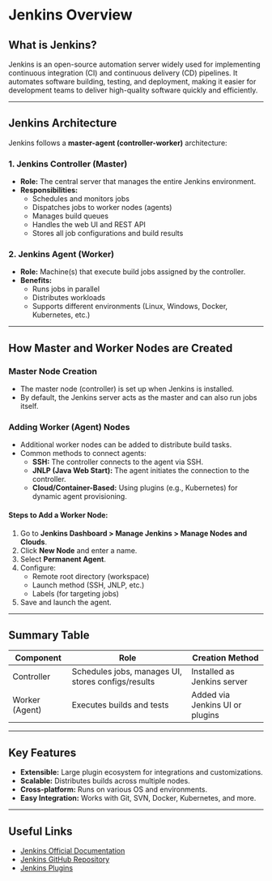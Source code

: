 # Jenkins Overview

## What is Jenkins?
Jenkins is an open-source automation server widely used for implementing continuous integration (CI) and continuous delivery (CD) pipelines. It automates software building, testing, and deployment, making it easier for development teams to deliver high-quality software quickly and efficiently.

---

## Jenkins Architecture

Jenkins follows a **master-agent (controller-worker)** architecture:

### 1. Jenkins Controller (Master)
- **Role:** The central server that manages the entire Jenkins environment.
- **Responsibilities:**
  - Schedules and monitors jobs
  - Dispatches jobs to worker nodes (agents)
  - Manages build queues
  - Handles the web UI and REST API
  - Stores all job configurations and build results

### 2. Jenkins Agent (Worker)
- **Role:** Machine(s) that execute build jobs assigned by the controller.
- **Benefits:**
  - Runs jobs in parallel
  - Distributes workloads
  - Supports different environments (Linux, Windows, Docker, Kubernetes, etc.)

---

## How Master and Worker Nodes are Created

### Master Node Creation
- The master node (controller) is set up when Jenkins is installed.
- By default, the Jenkins server acts as the master and can also run jobs itself.

### Adding Worker (Agent) Nodes
- Additional worker nodes can be added to distribute build tasks.
- Common methods to connect agents:
  - **SSH:** The controller connects to the agent via SSH.
  - **JNLP (Java Web Start):** The agent initiates the connection to the controller.
  - **Cloud/Container-Based:** Using plugins (e.g., Kubernetes) for dynamic agent provisioning.

#### Steps to Add a Worker Node:
1. Go to **Jenkins Dashboard > Manage Jenkins > Manage Nodes and Clouds**.
2. Click **New Node** and enter a name.
3. Select **Permanent Agent**.
4. Configure:
   - Remote root directory (workspace)
   - Launch method (SSH, JNLP, etc.)
   - Labels (for targeting jobs)
5. Save and launch the agent.

---

## Summary Table

| Component     | Role                                               | Creation Method                 |
|---------------|----------------------------------------------------|---------------------------------|
| Controller    | Schedules jobs, manages UI, stores configs/results | Installed as Jenkins server     |
| Worker (Agent)| Executes builds and tests                          | Added via Jenkins UI or plugins |

---

## Key Features

- **Extensible:** Large plugin ecosystem for integrations and customizations.
- **Scalable:** Distributes builds across multiple nodes.
- **Cross-platform:** Runs on various OS and environments.
- **Easy Integration:** Works with Git, SVN, Docker, Kubernetes, and more.

---

## Useful Links

- [Jenkins Official Documentation](https://www.jenkins.io/doc/)
- [Jenkins GitHub Repository](https://github.com/jenkinsci/jenkins)
- [Jenkins Plugins](https://plugins.jenkins.io/)